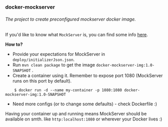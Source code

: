 ### docker-mockserver

###### The project to create preconfigured mockserver docker image.

If you'd like to know what `MockServer` is, you can find some info [here](http://www.mock-server.com/#what-is-mockserver).

__How to?__

* Provide your expectations for MockServer in  `deploy/initializerJson.json`.
* Run `mvn clean package` to get the image `docker-mockserver-img:1.0-SNAPSHOT` .
* Create a container using it. Remember to expose port 1080 (MockServer runs on this port by default).
```
    $ docker run -d --name my-container -p 1080:1080 docker-mockserver-img:1.0-SNAPSHOT
```
* Need more configs (or to change some defaults) - check Dockerfile :) 

Having your container up and running means MockServer should be available 
on smth. like `http:localhost:1080` or wherever your Docker lives :)
